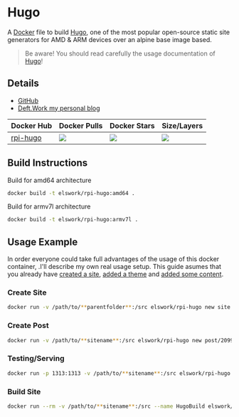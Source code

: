 # Hugo

A [Docker](http://docker.com) file to build [Hugo](https://gohugo.io), one of the most popular open-source static site generators for AMD & ARM devices over an alpine base image based.

> Be aware! You should read carefully the usage documentation of [Hugo](https://gohugo.io)!

## Details

- [GitHub](https://github.com/DeftWork/rpi-hugo)
- [Deft.Work my personal blog](https://deft.work)

| Docker Hub | Docker Pulls | Docker Stars | Size/Layers |
| --- | --- | --- | --- |
| [rpi-hugo](https://hub.docker.com/r/elswork/rpi-hugo "elswork/rpi-hugo on Docker Hub") | [![](https://img.shields.io/docker/pulls/elswork/rpi-hugo.svg)](https://hub.docker.com/r/elswork/rpi-hugo "rpi-hugo on Docker Hub") | [![](https://img.shields.io/docker/stars/elswork/rpi-hugo.svg)](https://hub.docker.com/r/elswork/rpi-hugo "rpi-hugo on Docker Hub") | [![](https://images.microbadger.com/badges/image/elswork/rpi-hugo.svg)](https://microbadger.com/images/elswork/rpi-hugo "rpi-hugo on microbadger.com") |

## Build Instructions

Build for amd64 architecture

```bash
docker build -t elswork/rpi-hugo:amd64 .
```

Build for armv7l architecture

```bash
docker build -t elswork/rpi-hugo:armv7l .
```

## Usage Example

In order everyone could take full advantages of the usage of this docker container, .I'll describe my own real usage setup.
This guide asumes that you already have [created a site](https://gohugo.io/getting-started/quick-start/#step-2-create-a-new-site), [added a theme](https://gohugo.io/getting-started/quick-start/#step-3-add-a-theme) and [added some content](https://gohugo.io/getting-started/quick-start/#step-4-add-some-content).

### Create Site

```bash
docker run -v /path/to/**parentfolder**:/src elswork/rpi-hugo new site **sitename**
```

### Create Post

```bash
docker run -v /path/to/**sitename**:/src elswork/rpi-hugo new post/2099-12-31-nuevo-articulo/index.md
```
### Testing/Serving

```bash
docker run -p 1313:1313 -v /path/to/**sitename**:/src elswork/rpi-hugo server -b http://HostName.Or.IP/ --bind=0.0.0.0 -w
```

### Build Site

```bash
docker run --rm -v /path/to/**sitename**:/src --name HugoBuild elswork/rpi-hugo --cleanDestinationDir
```
